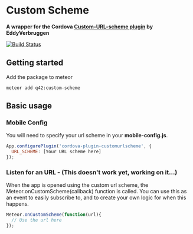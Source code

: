 # Custom Scheme
__A wrapper for the Cordova [Custom-URL-scheme plugin](https://github.com/EddyVerbruggen/Custom-URL-scheme) by EddyVerbruggen__

[![Build Status][travis-image]][travis-url]

## Getting started

Add the package to meteor
```
meteor add q42:custom-scheme
```

## Basic usage

### Mobile Config
You will need to specify your url scheme in your __mobile-config.js__.

```JavaScript
App.configurePlugin('cordova-plugin-customurlscheme', {
  URL_SCHEME: [Your URL scheme here]
});
```

### Listen for an URL - (This doesn't work yet, working on it...)
When the app is opened using the custom url scheme, the Meteor.onCustomScheme(callback) function is called.
You can use this as an event to easily subscribe to, and to create your own logic for when this happens.

```JavaScript
Meteor.onCustomScheme(function(url){
  // Use the url here
});
```

[travis-url]: https://travis-ci.org/Q42/meteor-custom-scheme
[travis-image]: http://img.shields.io/travis/Q42/meteor-custom-scheme.svg
